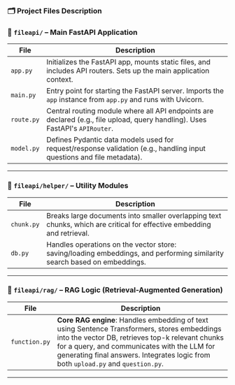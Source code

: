 ### 🗂️ Project Files Description

### 📁 `fileapi/` – Main FastAPI Application

| File         | Description |
|--------------|-------------|
| `app.py`     | Initializes the FastAPI app, mounts static files, and includes API routers. Sets up the main application context. |
| `main.py`    | Entry point for starting the FastAPI server. Imports the `app` instance from `app.py` and runs with Uvicorn. |
| `route.py`   | Central routing module where all API endpoints are declared (e.g., file upload, query handling). Uses FastAPI's `APIRouter`. |
| `model.py`   | Defines Pydantic data models used for request/response validation (e.g., handling input questions and file metadata). |


---

### 📁 `fileapi/helper/` – Utility Modules

| File       | Description |
|------------|-------------|
| `chunk.py` | Breaks large documents into smaller overlapping text chunks, which are critical for effective embedding and retrieval. |
| `db.py`    | Handles operations on the vector store: saving/loading embeddings, and performing similarity search based on embeddings. |

---

### 📁 `fileapi/rag/` – RAG Logic (Retrieval-Augmented Generation)

| File           | Description |
|----------------|-------------|
| `function.py`  | **Core RAG engine**: Handles embedding of text using Sentence Transformers, stores embeddings into the vector DB, retrieves top-k relevant chunks for a query, and communicates with the LLM for generating final answers. Integrates logic from both `upload.py` and `question.py`. |

---
